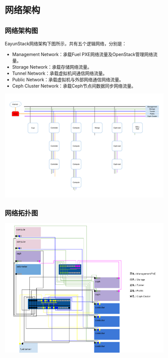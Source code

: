 # 网络架构

## 网络架构图

EayunStack网络架构下图所示，共有五个逻辑网络，分别是：

* Management Network：承载Fuel PXE网络流量及OpenStack管理网络流量。
* Storage Network：承载存储网络流量。
* Tunnel Network：承载虚拟机间通信网络流量。
* Public Network：承载虚拟机与外部网络通信网络流量。
* Ceph Cluster Network：承载Ceph节点间数据同步网络流量。

![EayunStack-Network-Architecture](../images/EayunStack-Network-Architecture.png)

## 网络拓扑图

![EayunStack-Network-Topology](../images/EayunStack-Network-Topology.png)


